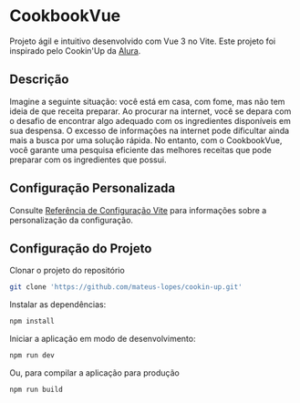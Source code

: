# CookbookVue

Projeto ágil e intuitivo desenvolvido com Vue 3 no Vite. Este projeto foi inspirado pelo Cookin'Up da [Alura](https://www.alura.com.br/).

## Descrição

Imagine a seguinte situação: você está em casa, com fome, mas não tem ideia de que receita preparar. Ao procurar na internet, você se depara com o desafio de encontrar algo adequado com os ingredientes disponíveis em sua despensa. O excesso de informações na internet pode dificultar ainda mais a busca por uma solução rápida. No entanto, com o CookbookVue, você garante uma pesquisa eficiente das melhores receitas que pode preparar com os ingredientes que possui.

## Configuração Personalizada

Consulte [Referência de Configuração Vite](https://vitejs.dev/config/) para informações sobre a personalização da configuração.

## Configuração do Projeto

Clonar o projeto do repositório
```sh
git clone 'https://github.com/mateus-lopes/cookin-up.git'
```
Instalar as dependências:
```sh
npm install
```
Iniciar a aplicação em modo de desenvolvimento:

```sh
npm run dev
```
Ou, para compilar a aplicação para produção
```sh
npm run build
```
